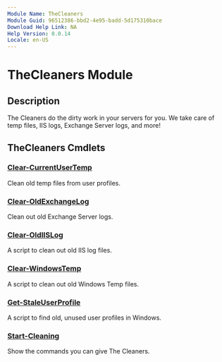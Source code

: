 ```yaml
---
Module Name: TheCleaners
Module Guid: 96512386-bbd2-4e95-badd-5d175310bace
Download Help Link: NA
Help Version: 0.0.14
Locale: en-US
---
```


# TheCleaners Module
## Description
The Cleaners do the dirty work in your servers for you. We take care of temp files, IIS logs, Exchange Server logs, and more!

## TheCleaners Cmdlets
### [Clear-CurrentUserTemp](Clear-CurrentUserTemp.md)
Clean old temp files from user profiles.

### [Clear-OldExchangeLog](Clear-OldExchangeLog.md)
Clean out old Exchange Server logs.

### [Clear-OldIISLog](Clear-OldIISLog.md)
A script to clean out old IIS log files.

### [Clear-WindowsTemp](Clear-WindowsTemp.md)
A script to clean out old Windows Temp files.

### [Get-StaleUserProfile](Get-StaleUserProfile.md)
A script to find old, unused user profiles in Windows.

### [Start-Cleaning](Start-Cleaning.md)
Show the commands you can give The Cleaners.


